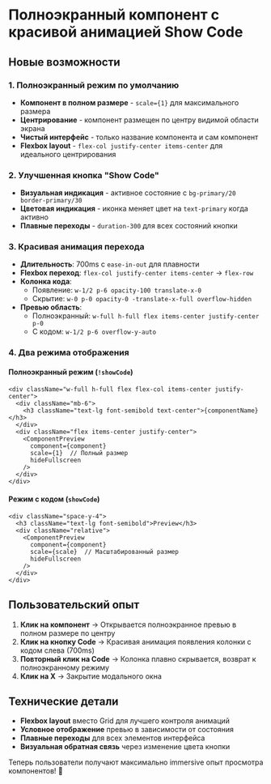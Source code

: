 # Полноэкранный компонент с красивой анимацией Show Code

## Новые возможности

### 1. Полноэкранный режим по умолчанию
- **Компонент в полном размере** - `scale={1}` для максимального размера
- **Центрирование** - компонент размещен по центру видимой области экрана
- **Чистый интерфейс** - только название компонента и сам компонент
- **Flexbox layout** - `flex-col justify-center items-center` для идеального центрирования

### 2. Улучшенная кнопка "Show Code"
- **Визуальная индикация** - активное состояние с `bg-primary/20 border-primary/30`
- **Цветовая индикация** - иконка меняет цвет на `text-primary` когда активно
- **Плавные переходы** - `duration-300` для всех состояний кнопки

### 3. Красивая анимация перехода
- **Длительность**: 700ms с `ease-in-out` для плавности
- **Flexbox переход**: `flex-col justify-center items-center` → `flex-row`
- **Колонка кода**: 
  - Появление: `w-1/2 p-6 opacity-100 translate-x-0`
  - Скрытие: `w-0 p-0 opacity-0 -translate-x-full overflow-hidden`
- **Превью область**:
  - Полноэкранный: `w-full h-full flex items-center justify-center p-0`
  - С кодом: `w-1/2 p-6 overflow-y-auto`

### 4. Два режима отображения

#### Полноэкранный режим (`!showCode`)
```tsx
<div className="w-full h-full flex flex-col items-center justify-center">
  <div className="mb-6">
    <h3 className="text-lg font-semibold text-center">{componentName}</h3>
  </div>
  <div className="flex items-center justify-center">
    <ComponentPreview 
      component={component} 
      scale={1}  // Полный размер
      hideFullscreen 
    />
  </div>
</div>
```

#### Режим с кодом (`showCode`)
```tsx
<div className="space-y-4">
  <h3 className="text-lg font-semibold">Preview</h3>
  <div className="relative">
    <ComponentPreview 
      component={component} 
      scale={scale}  // Масштабированный размер
      hideFullscreen 
    />
  </div>
</div>
```

## Пользовательский опыт

1. **Клик на компонент** → Открывается полноэкранное превью в полном размере по центру
2. **Клик на кнопку Code** → Красивая анимация появления колонки с кодом слева (700ms)
3. **Повторный клик на Code** → Колонка плавно скрывается, возврат к полноэкранному режиму
4. **Клик на X** → Закрытие модального окна

## Технические детали

- **Flexbox layout** вместо Grid для лучшего контроля анимаций
- **Условное отображение** превью в зависимости от состояния
- **Плавные переходы** для всех элементов интерфейса
- **Визуальная обратная связь** через изменение цвета кнопки

Теперь пользователи получают максимально immersive опыт просмотра компонентов! 🚀
